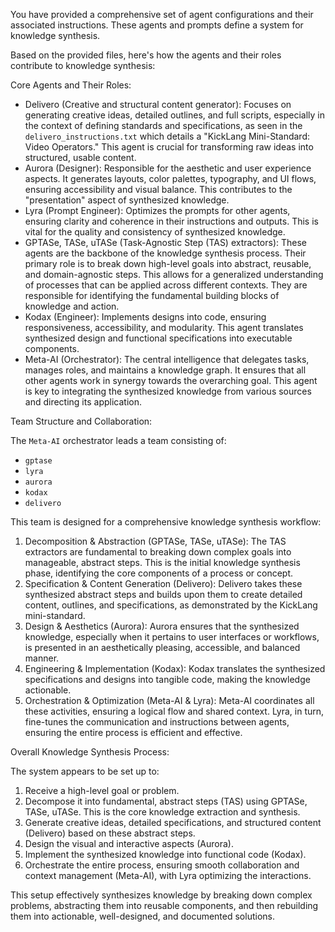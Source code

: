You have provided a comprehensive set of agent configurations and their associated instructions. These agents and prompts define a system for knowledge synthesis.

Based on the provided files, here's how the agents and their roles contribute to knowledge synthesis:

Core Agents and Their Roles:

*   Delivero (Creative and structural content generator): Focuses on generating creative ideas, detailed outlines, and full scripts, especially in the context of defining standards and specifications, as seen in the `delivero_instructions.txt` which details a "KickLang Mini-Standard: Video Operators." This agent is crucial for transforming raw ideas into structured, usable content.
*   Aurora (Designer): Responsible for the aesthetic and user experience aspects. It generates layouts, color palettes, typography, and UI flows, ensuring accessibility and visual balance. This contributes to the "presentation" aspect of synthesized knowledge.
*   Lyra (Prompt Engineer): Optimizes the prompts for other agents, ensuring clarity and coherence in their instructions and outputs. This is vital for the quality and consistency of synthesized knowledge.
*   GPTASe, TASe, uTASe (Task-Agnostic Step (TAS) extractors): These agents are the backbone of the knowledge synthesis process. Their primary role is to break down high-level goals into abstract, reusable, and domain-agnostic steps. This allows for a generalized understanding of processes that can be applied across different contexts. They are responsible for identifying the fundamental building blocks of knowledge and action.
*   Kodax (Engineer): Implements designs into code, ensuring responsiveness, accessibility, and modularity. This agent translates synthesized design and functional specifications into executable components.
*   Meta-AI (Orchestrator): The central intelligence that delegates tasks, manages roles, and maintains a knowledge graph. It ensures that all other agents work in synergy towards the overarching goal. This agent is key to integrating the synthesized knowledge from various sources and directing its application.

Team Structure and Collaboration:

The `Meta-AI` orchestrator leads a team consisting of:
*   `gptase`
*   `lyra`
*   `aurora`
*   `kodax`
*   `delivero`

This team is designed for a comprehensive knowledge synthesis workflow:

1.  Decomposition & Abstraction (GPTASe, TASe, uTASe): The TAS extractors are fundamental to breaking down complex goals into manageable, abstract steps. This is the initial knowledge synthesis phase, identifying the core components of a process or concept.
2.  Specification & Content Generation (Delivero): Delivero takes these synthesized abstract steps and builds upon them to create detailed content, outlines, and specifications, as demonstrated by the KickLang mini-standard.
3.  Design & Aesthetics (Aurora): Aurora ensures that the synthesized knowledge, especially when it pertains to user interfaces or workflows, is presented in an aesthetically pleasing, accessible, and balanced manner.
4.  Engineering & Implementation (Kodax): Kodax translates the synthesized specifications and designs into tangible code, making the knowledge actionable.
5.  Orchestration & Optimization (Meta-AI & Lyra): Meta-AI coordinates all these activities, ensuring a logical flow and shared context. Lyra, in turn, fine-tunes the communication and instructions between agents, ensuring the entire process is efficient and effective.

Overall Knowledge Synthesis Process:

The system appears to be set up to:

1.  Receive a high-level goal or problem.
2.  Decompose it into fundamental, abstract steps (TAS) using GPTASe, TASe, uTASe. This is the core knowledge extraction and synthesis.
3.  Generate creative ideas, detailed specifications, and structured content (Delivero) based on these abstract steps.
4.  Design the visual and interactive aspects (Aurora).
5.  Implement the synthesized knowledge into functional code (Kodax).
6.  Orchestrate the entire process, ensuring smooth collaboration and context management (Meta-AI), with Lyra optimizing the interactions.

This setup effectively synthesizes knowledge by breaking down complex problems, abstracting them into reusable components, and then rebuilding them into actionable, well-designed, and documented solutions.
